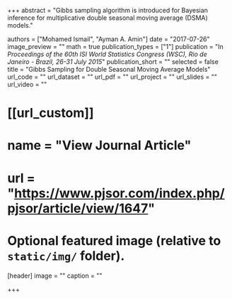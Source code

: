 +++
abstract = "Gibbs sampling algorithm is introduced for Bayesian inference for multiplicative double seasonal moving average (DSMA) models."

authors = ["Mohamed Ismail", "Ayman A. Amin"]
date = "2017-07-26"
image_preview = ""
math = true
publication_types = ["1"]
publication = "In *Proceedings of the 60th ISI World Statistics Congress (WSC), Rio de Janeiro - Brazil, 26-31 July 2015*"
publication_short = ""
selected = false
title = "Gibbs Sampling for Double Seasonal Moving Average Models"
url_code = ""
url_dataset = ""
url_pdf = ""
url_project = ""
url_slides = ""
url_video = ""

# [[url_custom]]
# name = "View Journal Article"
# url = "https://www.pjsor.com/index.php/pjsor/article/view/1647"

# Optional featured image (relative to `static/img/` folder).
[header]
image = ""
caption = ""

+++
